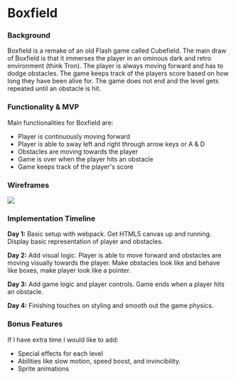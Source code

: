# Boxfield

### Background
Boxfield is a remake of an old Flash game called Cubefield. The main draw of Boxfield is that it immerses the player in an ominous dark and retro environment (think Tron). The player is always moving forward and has to dodge obstacles. The game keeps track of the players score based on how long they have been alive for. The game does not end and the level gets repeated until an obstacle is hit.

### Functionality & MVP
Main functionalities for Boxfield are:
- Player is continuously moving forward
- Player is able to sway left and right through arrow keys or A & D
- Obstacles are moving towards the player
- Game is over when the player hits an obstacle
- Game keeps track of the player's score

### Wireframes
<img src="https://raw.githubusercontent.com/jinchen93/boxfield/master/docs/boxfield-wireframe.png?token=APTthjTj506aIk42vULJNQZ3-ry76UHuks5ZNGpCwA%3D%3D">

### Implementation Timeline
**Day 1:** Basic setup with webpack. Get HTML5 canvas up and running. Display basic representation of player and obstacles.

**Day 2:** Add visual logic. Player is able to move forward and obstacles are moving visually towards the player. Make obstacles look like and behave like boxes, make player look like a pointer.

**Day 3:** Add game logic and player controls. Game ends when a player hits an obstacle.

**Day 4:** Finishing touches on styling and smooth out the game physics.

### Bonus Features
If I have extra time I would like to add:
- Special effects for each level
- Abilities like slow motion, speed boost, and invincibility.
- Sprite animations